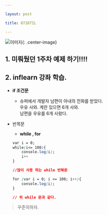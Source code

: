 ```yaml
---

layout: post

title: 0726TIL

---
```


![이미지](/images/3,gif){: .center-image}
## 1. 미뤄뒀던 1주차 예제 하기!!!!

## 2. inflearn 강좌 학습.
* __if 조건문__
    * 슈퍼에서 개발자 남편이 아내의 전화를 받았다. <br>
      우유 사와. 계란 있으면 6개 사와.<br>
      남편을 우유를 6개 사왔다.<br>
* 반목문 
    * __while , for<br>__

    ```css
    var i = 0;
    while(i<= 100){
        console.log(i);
        i++
    }

    //많이 사용 하는 while 반복문
    ```
    
    ```css
    for (var i = 0; i <= 100; i++){
        console.log(i);
    }

    // 위 while 문과 같다. 
    ```
 
> 꾸준히하자.